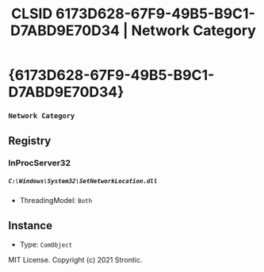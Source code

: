 ﻿---
title: "CLSID 6173D628-67F9-49B5-B9C1-D7ABD9E70D34 | Network Category"
excerpt: What is COM-Object CLSID 6173D628-67F9-49B5-B9C1-D7ABD9E70D34?
---

# {6173D628-67F9-49B5-B9C1-D7ABD9E70D34}

### `Network Category`

## Registry


### InProcServer32

##### `C:\Windows\System32\SetNetworkLocation.dll`
* ThreadingModel: `Both`

## Instance

* Type: `ComObject`

MIT License. Copyright (c) 2021 Strontic.


